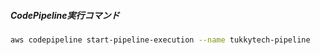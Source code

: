 ##### CodePipeline実行コマンド

```bash
aws codepipeline start-pipeline-execution --name tukkytech-pipeline
```
